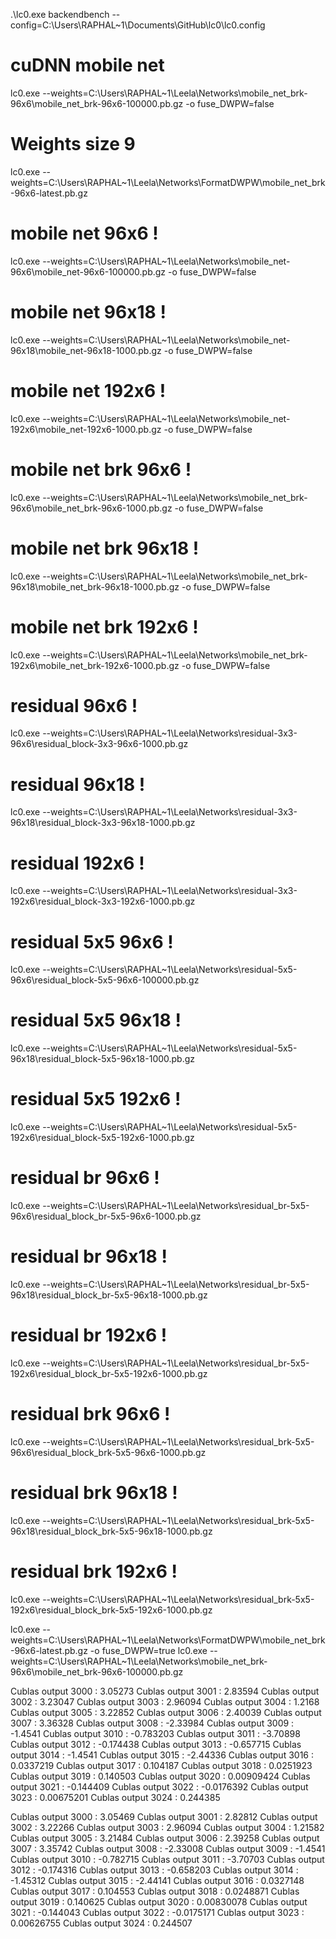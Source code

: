 .\lc0.exe backendbench --config=C:\Users\RAPHAL~1\Documents\GitHub\lc0\lc0.config

# cuDNN mobile net
lc0.exe --weights=C:\Users\RAPHAL~1\Leela\Networks\mobile_net_brk-96x6\mobile_net_brk-96x6-100000.pb.gz -o fuse_DWPW=false

# Weights size 9
lc0.exe --weights=C:\Users\RAPHAL~1\Leela\Networks\FormatDWPW\mobile_net_brk-96x6-latest.pb.gz


# mobile net 96x6 !
lc0.exe --weights=C:\Users\RAPHAL~1\Leela\Networks\mobile_net-96x6\mobile_net-96x6-100000.pb.gz -o fuse_DWPW=false

# mobile net 96x18 !
lc0.exe --weights=C:\Users\RAPHAL~1\Leela\Networks\mobile_net-96x18\mobile_net-96x18-1000.pb.gz -o fuse_DWPW=false

# mobile net 192x6 !
lc0.exe --weights=C:\Users\RAPHAL~1\Leela\Networks\mobile_net-192x6\mobile_net-192x6-1000.pb.gz -o fuse_DWPW=false

# mobile net brk 96x6 !
lc0.exe --weights=C:\Users\RAPHAL~1\Leela\Networks\mobile_net_brk-96x6\mobile_net_brk-96x6-1000.pb.gz -o fuse_DWPW=false

# mobile net brk 96x18 ! 
lc0.exe --weights=C:\Users\RAPHAL~1\Leela\Networks\mobile_net_brk-96x18\mobile_net_brk-96x18-1000.pb.gz -o fuse_DWPW=false

# mobile net brk 192x6 ! 
lc0.exe --weights=C:\Users\RAPHAL~1\Leela\Networks\mobile_net_brk-192x6\mobile_net_brk-192x6-1000.pb.gz -o fuse_DWPW=false

# residual 96x6 !
lc0.exe --weights=C:\Users\RAPHAL~1\Leela\Networks\residual-3x3-96x6\residual_block-3x3-96x6-1000.pb.gz 

# residual 96x18 !
lc0.exe --weights=C:\Users\RAPHAL~1\Leela\Networks\residual-3x3-96x18\residual_block-3x3-96x18-1000.pb.gz 

# residual 192x6 !
lc0.exe --weights=C:\Users\RAPHAL~1\Leela\Networks\residual-3x3-192x6\residual_block-3x3-192x6-1000.pb.gz 

# residual 5x5 96x6 !
lc0.exe --weights=C:\Users\RAPHAL~1\Leela\Networks\residual-5x5-96x6\residual_block-5x5-96x6-100000.pb.gz 

# residual 5x5 96x18 ! 
lc0.exe --weights=C:\Users\RAPHAL~1\Leela\Networks\residual-5x5-96x18\residual_block-5x5-96x18-1000.pb.gz 

# residual 5x5 192x6 !
lc0.exe --weights=C:\Users\RAPHAL~1\Leela\Networks\residual-5x5-192x6\residual_block-5x5-192x6-1000.pb.gz

# residual br 96x6 !
lc0.exe --weights=C:\Users\RAPHAL~1\Leela\Networks\residual_br-5x5-96x6\residual_block_br-5x5-96x6-1000.pb.gz

# residual br 96x18 ! 
lc0.exe --weights=C:\Users\RAPHAL~1\Leela\Networks\residual_br-5x5-96x18\residual_block_br-5x5-96x18-1000.pb.gz

# residual br 192x6 ! 
lc0.exe --weights=C:\Users\RAPHAL~1\Leela\Networks\residual_br-5x5-192x6\residual_block_br-5x5-192x6-1000.pb.gz

# residual brk 96x6 ! 
lc0.exe --weights=C:\Users\RAPHAL~1\Leela\Networks\residual_brk-5x5-96x6\residual_block_brk-5x5-96x6-1000.pb.gz

# residual brk 96x18 ! 
lc0.exe --weights=C:\Users\RAPHAL~1\Leela\Networks\residual_brk-5x5-96x18\residual_block_brk-5x5-96x18-1000.pb.gz

# residual brk 192x6 ! 
lc0.exe --weights=C:\Users\RAPHAL~1\Leela\Networks\residual_brk-5x5-192x6\residual_block_brk-5x5-192x6-1000.pb.gz


lc0.exe --weights=C:\Users\RAPHAL~1\Leela\Networks\FormatDWPW\mobile_net_brk-96x6-latest.pb.gz -o fuse_DWPW=true
lc0.exe --weights=C:\Users\RAPHAL~1\Leela\Networks\mobile_net_brk-96x6\mobile_net_brk-96x6-100000.pb.gz 


Cublas output 3000 : 3.05273
Cublas output 3001 : 2.83594
Cublas output 3002 : 3.23047
Cublas output 3003 : 2.96094
Cublas output 3004 : 1.2168
Cublas output 3005 : 3.22852
Cublas output 3006 : 2.40039
Cublas output 3007 : 3.36328
Cublas output 3008 : -2.33984
Cublas output 3009 : -1.4541
Cublas output 3010 : -0.783203
Cublas output 3011 : -3.70898
Cublas output 3012 : -0.174438
Cublas output 3013 : -0.657715
Cublas output 3014 : -1.4541
Cublas output 3015 : -2.44336
Cublas output 3016 : 0.0337219
Cublas output 3017 : 0.104187
Cublas output 3018 : 0.0251923
Cublas output 3019 : 0.140503
Cublas output 3020 : 0.00909424
Cublas output 3021 : -0.144409
Cublas output 3022 : -0.0176392
Cublas output 3023 : 0.00675201
Cublas output 3024 : 0.244385


Cublas output 3000 : 3.05469
Cublas output 3001 : 2.82812
Cublas output 3002 : 3.22266
Cublas output 3003 : 2.96094
Cublas output 3004 : 1.21582
Cublas output 3005 : 3.21484
Cublas output 3006 : 2.39258
Cublas output 3007 : 3.35742
Cublas output 3008 : -2.33008
Cublas output 3009 : -1.4541
Cublas output 3010 : -0.782715
Cublas output 3011 : -3.70703
Cublas output 3012 : -0.174316
Cublas output 3013 : -0.658203
Cublas output 3014 : -1.45312
Cublas output 3015 : -2.44141
Cublas output 3016 : 0.0327148
Cublas output 3017 : 0.104553
Cublas output 3018 : 0.0248871
Cublas output 3019 : 0.140625
Cublas output 3020 : 0.00830078
Cublas output 3021 : -0.144043
Cublas output 3022 : -0.0175171
Cublas output 3023 : 0.00626755
Cublas output 3024 : 0.244507